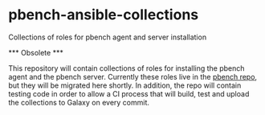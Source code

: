 # pbench-ansible-collections
Collections of roles for pbench agent and server installation

*** Obsolete ***

This repository will contain collections of roles for installing the pbench agent and the pbench server.
Currently these roles live in the [pbench repo](https://github.com/distributed-system-analysis/pbench), but they will be migrated here shortly. In addition, the repo
will contain testing code in order to allow a CI process that will build, test and upload the collections to Galaxy
on every commit.
